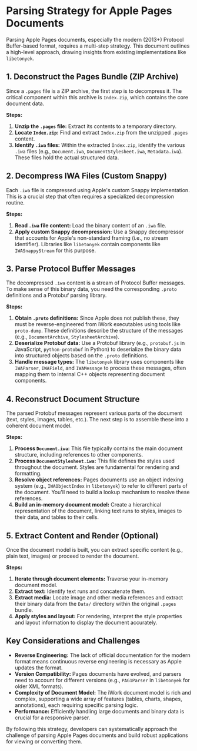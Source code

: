 # Parsing Strategy for Apple Pages Documents

Parsing Apple Pages documents, especially the modern (2013+) Protocol Buffer-based format, requires a multi-step strategy. This document outlines a high-level approach, drawing insights from existing implementations like `libetonyek`.

## 1. Deconstruct the Pages Bundle (ZIP Archive)

Since a `.pages` file is a ZIP archive, the first step is to decompress it. The critical component within this archive is `Index.zip`, which contains the core document data.

**Steps:**
1.  **Unzip the `.pages` file:** Extract its contents to a temporary directory.
2.  **Locate `Index.zip`:** Find and extract `Index.zip` from the unzipped `.pages` content.
3.  **Identify `.iwa` files:** Within the extracted `Index.zip`, identify the various `.iwa` files (e.g., `Document.iwa`, `DocumentStylesheet.iwa`, `Metadata.iwa`). These files hold the actual structured data.

## 2. Decompress IWA Files (Custom Snappy)

Each `.iwa` file is compressed using Apple's custom Snappy implementation. This is a crucial step that often requires a specialized decompression routine.

**Steps:**
1.  **Read `.iwa` file content:** Load the binary content of an `.iwa` file.
2.  **Apply custom Snappy decompression:** Use a Snappy decompressor that accounts for Apple's non-standard framing (i.e., no stream identifier). Libraries like `libetonyek` contain components like `IWASnappyStream` for this purpose.

## 3. Parse Protocol Buffer Messages

The decompressed `.iwa` content is a stream of Protocol Buffer messages. To make sense of this binary data, you need the corresponding `.proto` definitions and a Protobuf parsing library.

**Steps:**
1.  **Obtain `.proto` definitions:** Since Apple does not publish these, they must be reverse-engineered from iWork executables using tools like `proto-dump`. These definitions describe the structure of the messages (e.g., `DocumentArchive`, `StylesheetArchive`).
2.  **Deserialize Protobuf data:** Use a Protobuf library (e.g., `protobuf.js` in JavaScript, `python-protobuf` in Python) to deserialize the binary data into structured objects based on the `.proto` definitions.
3.  **Handle message types:** The `libetonyek` library uses components like `IWAParser`, `IWAField`, and `IWAMessage` to process these messages, often mapping them to internal C++ objects representing document components.

## 4. Reconstruct Document Structure

The parsed Protobuf messages represent various parts of the document (text, styles, images, tables, etc.). The next step is to assemble these into a coherent document model.

**Steps:**
1.  **Process `Document.iwa`:** This file typically contains the main document structure, including references to other components.
2.  **Process `DocumentStylesheet.iwa`:** This file defines the styles used throughout the document. Styles are fundamental for rendering and formatting.
3.  **Resolve object references:** Pages documents use an object indexing system (e.g., `IWAObjectIndex` in `libetonyek`) to refer to different parts of the document. You'll need to build a lookup mechanism to resolve these references.
4.  **Build an in-memory document model:** Create a hierarchical representation of the document, linking text runs to styles, images to their data, and tables to their cells.

## 5. Extract Content and Render (Optional)

Once the document model is built, you can extract specific content (e.g., plain text, images) or proceed to render the document.

**Steps:**
1.  **Iterate through document elements:** Traverse your in-memory document model.
2.  **Extract text:** Identify text runs and concatenate them.
3.  **Extract media:** Locate image and other media references and extract their binary data from the `Data/` directory within the original `.pages` bundle.
4.  **Apply styles and layout:** For rendering, interpret the style properties and layout information to display the document accurately.

## Key Considerations and Challenges

*   **Reverse Engineering:** The lack of official documentation for the modern format means continuous reverse engineering is necessary as Apple updates the format.
*   **Version Compatibility:** Pages documents have evolved, and parsers need to account for different versions (e.g., `PAG1Parser` in `libetonyek` for older XML formats).
*   **Complexity of Document Model:** The iWork document model is rich and complex, supporting a wide array of features (tables, charts, shapes, annotations), each requiring specific parsing logic.
*   **Performance:** Efficiently handling large documents and binary data is crucial for a responsive parser.

By following this strategy, developers can systematically approach the challenge of parsing Apple Pages documents and build robust applications for viewing or converting them.